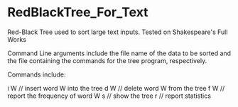 # RedBlackTree_For_Text
Red-Black Tree used to sort large text inputs. Tested on Shakespeare's Full Works

Command Line arguments include the file name of the data to be sorted and the file containing the commands
for the tree program, respectively.

Commands include:

i W  //  insert word W into the tree
d W  //  delete word W from the tree
f W  //  report the frequency of word W
s    //  show the tree
r    //  report statistics
